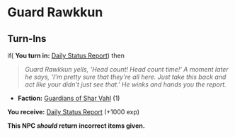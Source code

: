 # Guard Rawkkun
## Turn-Ins





if( **You turn in:** [Daily Status Report](/item/6220)) then


>*Guard Rawkkun yells, 'Head count! Head count time!' A moment later he says, 'I'm pretty sure that they're all here. Just take this back and act like your didn't just see that.' He winks and hands you the report.*


* __Faction:__ [Guardians of Shar Vahl](/faction/1513) (1)


 **You receive:**  [Daily Status Report](/item/6221) (+1000 exp)

**This NPC *should* return incorrect items given.**
